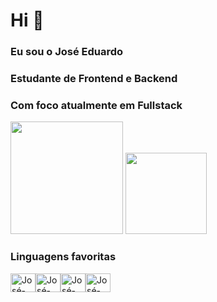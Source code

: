 
# Hi 👋
### Eu sou o José Eduardo

### Estudante de Frontend e Backend

### Com foco atualmente em Fullstack


<div>
 <img height="180em" src="https://github-readme-stats.vercel.app/api?username=Josees0&show_icons=true&theme=tokyonight"/>
 
 <img height="130em" src="https://github-readme-stats.vercel.app/api/top-langs/?username=Josees0&layout=compact&theme=tokyonight"/>

### Linguagens favoritas
  
<img align="center" alt="José-html" height="30" width="40" src="https://cdn.jsdelivr.net/gh/devicons/devicon/icons/html5/html5-original.svg"/><img align="center" alt="José-html" height="30" width="40" src= "https://cdn.jsdelivr.net/gh/devicons/devicon/icons/css3/css3-original.svg" /><img align="center" alt="José-html" height="30" width="40" src= "https://cdn.jsdelivr.net/gh/devicons/devicon/icons/javascript/javascript-original.svg" /><img align="center" alt="José-html" height="30" width="40" src= "https://devicon-website.vercel.app/api/python/original.svg" />

  
